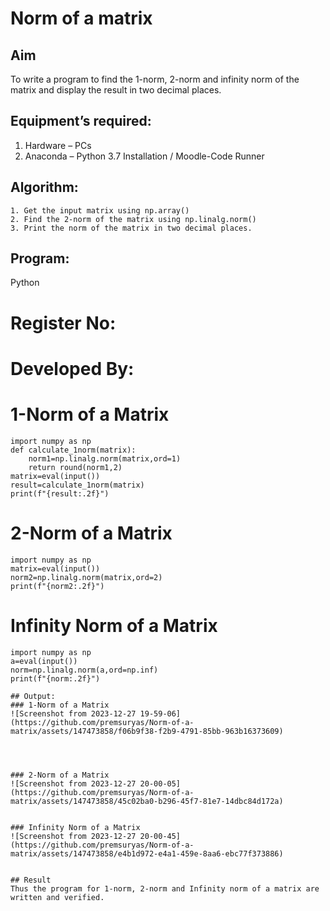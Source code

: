 # Norm of a matrix
## Aim
To write a program to find the 1-norm, 2-norm and infinity norm of the matrix and display the result in two decimal places.
## Equipment’s required:
1.	Hardware – PCs
2.	Anaconda – Python 3.7 Installation / Moodle-Code Runner
## Algorithm:
	1. Get the input matrix using np.array()   
    2. Find the 2-norm of the matrix using np.linalg.norm()
	3. Print the norm of the matrix in two decimal places.
## Program:
Python
# Register No:
# Developed By:
# 1-Norm of a Matrix
```
import numpy as np
def calculate_1norm(matrix):
    norm1=np.linalg.norm(matrix,ord=1)
    return round(norm1,2)
matrix=eval(input())
result=calculate_1norm(matrix)
print(f"{result:.2f}")

```





# 2-Norm of a Matrix
```
import numpy as np
matrix=eval(input())
norm2=np.linalg.norm(matrix,ord=2)
print(f"{norm2:.2f}")

```




# Infinity Norm of a Matrix
```
import numpy as np
a=eval(input())
norm=np.linalg.norm(a,ord=np.inf)
print(f"{norm:.2f}")

```





```
## Output:
### 1-Norm of a Matrix
![Screenshot from 2023-12-27 19-59-06](https://github.com/premsuryas/Norm-of-a-matrix/assets/147473858/f06b9f38-f2b9-4791-85bb-963b16373609)




### 2-Norm of a Matrix
![Screenshot from 2023-12-27 20-00-05](https://github.com/premsuryas/Norm-of-a-matrix/assets/147473858/45c02ba0-b296-45f7-81e7-14dbc84d172a)


### Infinity Norm of a Matrix
![Screenshot from 2023-12-27 20-00-45](https://github.com/premsuryas/Norm-of-a-matrix/assets/147473858/e4b1d972-e4a1-459e-8aa6-ebc77f373886)


## Result
Thus the program for 1-norm, 2-norm and Infinity norm of a matrix are written and verified.
